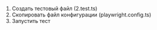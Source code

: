 1. Создать тестовый файл (2.test.ts)
2. Скопировать файл конфигурации (playwright.config.ts)
3. Запустить тест

